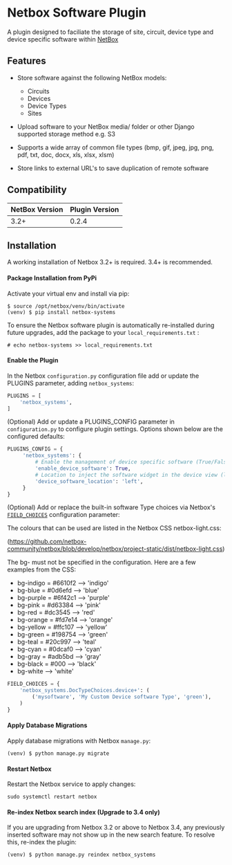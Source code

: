# Netbox Software Plugin

A plugin designed to faciliate the storage of site, circuit, device type and device specific software within [NetBox](https://github.com/netbox-community/netbox)

## Features

* Store software against the following NetBox models:
   - Circuits
   - Devices
   - Device Types
   - Sites

* Upload software to your NetBox media/ folder or other Django supported storage method e.g. S3
* Supports a wide array of common file types (bmp, gif, jpeg, jpg, png, pdf, txt, doc, docx, xls, xlsx, xlsm)
* Store links to external URL's to save duplication of remote software


## Compatibility

| NetBox Version | Plugin Version |
|----------------|----------------|
|     3.2+       | 0.2.4          |


## Installation

A working installation of Netbox 3.2+ is required. 3.4+ is recommended.

#### Package Installation from PyPi

Activate your virtual env and install via pip:

```
$ source /opt/netbox/venv/bin/activate
(venv) $ pip install netbox-systems
```

To ensure the Netbox software plugin is automatically re-installed during future upgrades, add the package to your `local_requirements.txt` :

```no-highlight
# echo netbox-systems >> local_requirements.txt
```

#### Enable the Plugin

In the Netbox `configuration.py` configuration file add or update the PLUGINS parameter, adding `netbox_systems`:

```python
PLUGINS = [
    'netbox_systems',
]
```

(Optional) Add or update a PLUGINS_CONFIG parameter in `configuration.py` to configure plugin settings. Options shown below are the configured defaults:

```python
PLUGINS_CONFIG = {
     'netbox_systems': {
         # Enable the management of device specific software (True/False)
         'enable_device_software': True,
         # Location to inject the software widget in the device view (left/right
         'device_software_location': 'left',
     }
}

```

(Optional) Add or replace the built-in software Type choices via Netbox's [`FIELD_CHOICES`](https://netbox.readthedocs.io/en/feature/configuration/optional-settings/#field_choices) configuration parameter:

The colours that can be used are listed in the Netbox CSS netbox-light.css:

(https://github.com/netbox-community/netbox/blob/develop/netbox/project-static/dist/netbox-light.css)

The bg- must not be specified in the configuration.
Here are a few examples from the CSS:

* bg-indigo = #6610f2 --> 'indigo'
* bg-blue = #0d6efd --> 'blue'
* bg-purple = #6f42c1 --> 'purple'
* bg-pink = #d63384 --> 'pink'
* bg-red = #dc3545 --> 'red'
* bg-orange = #fd7e14 --> 'orange'
* bg-yellow = #ffc107 --> 'yellow'
* bg-green = #198754 --> 'green'
* bg-teal = #20c997 --> 'teal'
* bg-cyan = #0dcaf0 --> 'cyan'
* bg-gray = #adb5bd --> 'gray'
* bg-black = #000 --> 'black'
* bg-white --> 'white'

```python
FIELD_CHOICES = {
    'netbox_systems.DocTypeChoices.device+': (
        ('mysoftware', 'My Custom Device software Type', 'green'),
    )
}
```

#### Apply Database Migrations

Apply database migrations with Netbox `manage.py`:

```
(venv) $ python manage.py migrate
```

#### Restart Netbox

Restart the Netbox service to apply changes:

```
sudo systemctl restart netbox
```

#### Re-index Netbox search index (Upgrade to 3.4 only)

If you are upgrading from Netbox 3.2 or above to Netbox 3.4, any previously inserted software may not show up in the new search feature. To resolve this, re-index the plugin:

```
(venv) $ python manage.py reindex netbox_systems
```

